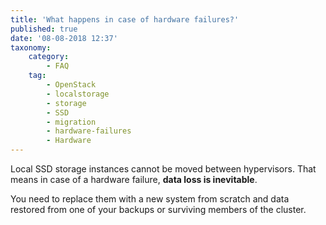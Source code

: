 ```yaml
---
title: 'What happens in case of hardware failures?'
published: true
date: '08-08-2018 12:37'
taxonomy:
    category:
        - FAQ
    tag:
        - OpenStack
        - localstorage
        - storage
        - SSD
        - migration
        - hardware-failures
        - Hardware
---
```


Local SSD storage instances cannot be moved between hypervisors. That means in case of a hardware failure, **data loss is inevitable**.

You need to replace them with a new system from scratch and data restored from one of your backups or surviving members of the cluster.